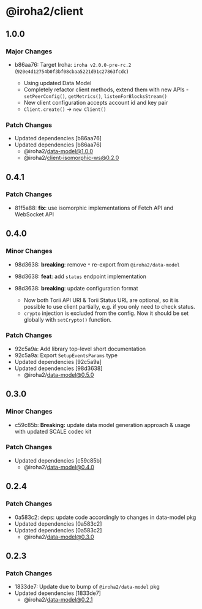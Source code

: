 # @iroha2/client

## 1.0.0

### Major Changes

-   b86aa76: Target Iroha: `iroha v2.0.0-pre-rc.2` (`920e4d12754b0f3bf08cbaa5221d91c27863fcdc`)

    -   Using updated Data Model
    -   Completely refactor client methods, extend them with new APIs - `setPeerConfig()`, `getMetrics()`, `listenForBlocksStream()`
    -   New client configuration accepts account id and key pair
    -   `Client.create()` -> `new Client()`

### Patch Changes

-   Updated dependencies [b86aa76]
-   Updated dependencies [b86aa76]
    -   @iroha2/data-model@1.0.0
    -   @iroha2/client-isomorphic-ws@0.2.0

## 0.4.1

### Patch Changes

-   81f5a88: **fix**: use isomorphic implementations of Fetch API and WebSocket API

## 0.4.0

### Minor Changes

-   98d3638: **breaking**: remove `*` re-export from `@iroha2/data-model`
-   98d3638: **feat**: add `status` endpoint implementation
-   98d3638: **breaking**: update configuration format

    -   Now both Torii API URl & Torii Status URL are optional, so it is possible to use client partially, e.g. if you only need to check status.
    -   `crypto` injection is excluded from the config. Now it should be set globally with `setCrypto()` function.

### Patch Changes

-   92c5a9a: Add library top-level short documentation
-   92c5a9a: Export `SetupEventsParams` type
-   Updated dependencies [92c5a9a]
-   Updated dependencies [98d3638]
    -   @iroha2/data-model@0.5.0

## 0.3.0

### Minor Changes

-   c59c85b: **Breaking:** update data model generation approach & usage with updated SCALE codec kit

### Patch Changes

-   Updated dependencies [c59c85b]
    -   @iroha2/data-model@0.4.0

## 0.2.4

### Patch Changes

-   0a583c2: deps: update code accordingly to changes in data-model pkg
-   Updated dependencies [0a583c2]
-   Updated dependencies [0a583c2]
    -   @iroha2/data-model@0.3.0

## 0.2.3

### Patch Changes

-   1833de7: Update due to bump of `@iroha2/data-model` pkg
-   Updated dependencies [1833de7]
    -   @iroha2/data-model@0.2.1
